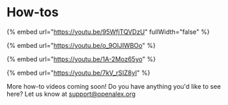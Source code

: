 # How-tos



{% embed url="https://youtu.be/95WfjTQVDzU" fullWidth="false" %}

{% embed url="https://youtu.be/o_9OlJIWBOo" %}

{% embed url="https://youtu.be/1A-2Moz65yo" %}

{% embed url="https://youtu.be/7kV_rSIZ8yI" %}

More how-to videos coming soon! Do you have anything you'd like to see here? Let us know at [support@openalex.org](mailto:support@openalex.org)
